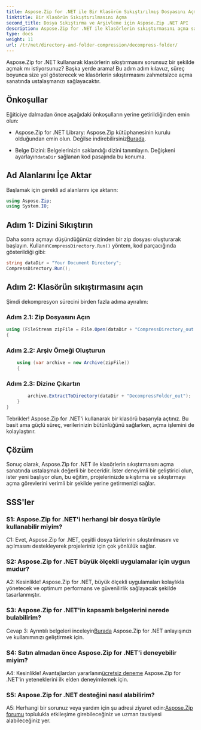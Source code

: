 ```yaml
---
title: Aspose.Zip for .NET ile Bir Klasörün Sıkıştırılmış Dosyasını Açma
linktitle: Bir Klasörün Sıkıştırılmasını Açma
second_title: Dosya Sıkıştırma ve Arşivleme için Aspose.Zip .NET API
description: Aspose.Zip for .NET ile klasörlerin sıkıştırmasını açma sanatında ustalaşın. Projelerinizdeki sıkıştırma görevlerini zahmetsizce gerçekleştirin.
type: docs
weight: 11
url: /tr/net/directory-and-folder-compression/decompress-folder/
---
```

Aspose.Zip for .NET kullanarak klasörlerin sıkıştırmasını sorunsuz bir şekilde açmak mı istiyorsunuz? Başka yerde arama! Bu adım adım kılavuz, süreç boyunca size yol gösterecek ve klasörlerin sıkıştırmasını zahmetsizce açma sanatında ustalaşmanızı sağlayacaktır.

## Önkoşullar

Eğiticiye dalmadan önce aşağıdaki önkoşulların yerine getirildiğinden emin olun:

-  Aspose.Zip for .NET Library: Aspose.Zip kütüphanesinin kurulu olduğundan emin olun. Değilse indirebilirsiniz[Burada](https://releases.aspose.com/zip/net/).

-  Belge Dizini: Belgelerinizin saklandığı dizini tanımlayın. Değişkeni ayarlayın`dataDir` sağlanan kod pasajında bu konuma.

## Ad Alanlarını İçe Aktar

Başlamak için gerekli ad alanlarını içe aktarın:

```csharp
using Aspose.Zip;
using System.IO;
```

## Adım 1: Dizini Sıkıştırın

 Daha sonra açmayı düşündüğünüz dizinden bir zip dosyası oluşturarak başlayın. Kullanın`CompressDirectory.Run()` yöntem, kod parçacığında gösterildiği gibi:

```csharp
string dataDir = "Your Document Directory";
CompressDirectory.Run();
```

## Adım 2: Klasörün sıkıştırmasını açın

Şimdi dekompresyon sürecini birden fazla adıma ayıralım:

### Adım 2.1: Zip Dosyasını Açın

```csharp
using (FileStream zipFile = File.Open(dataDir + "CompressDirectory_out.zip", FileMode.Open))
{
```

### Adım 2.2: Arşiv Örneği Oluşturun

```csharp
	using (var archive = new Archive(zipFile))
	{
```

### Adım 2.3: Dizine Çıkartın

```csharp
		archive.ExtractToDirectory(dataDir + "DecompressFolder_out");
	}
}
```

Tebrikler! Aspose.Zip for .NET'i kullanarak bir klasörü başarıyla açtınız. Bu basit ama güçlü süreç, verilerinizin bütünlüğünü sağlarken, açma işlemini de kolaylaştırır.

## Çözüm

Sonuç olarak, Aspose.Zip for .NET ile klasörlerin sıkıştırmasını açma sanatında ustalaşmak değerli bir beceridir. İster deneyimli bir geliştirici olun, ister yeni başlıyor olun, bu eğitim, projelerinizde sıkıştırma ve sıkıştırmayı açma görevlerini verimli bir şekilde yerine getirmenizi sağlar.

## SSS'ler

### S1: Aspose.Zip for .NET'i herhangi bir dosya türüyle kullanabilir miyim?

C1: Evet, Aspose.Zip for .NET, çeşitli dosya türlerinin sıkıştırılmasını ve açılmasını destekleyerek projeleriniz için çok yönlülük sağlar.

### S2: Aspose.Zip for .NET büyük ölçekli uygulamalar için uygun mudur?

A2: Kesinlikle! Aspose.Zip for .NET, büyük ölçekli uygulamaları kolaylıkla yönetecek ve optimum performans ve güvenilirlik sağlayacak şekilde tasarlanmıştır.

### S3: Aspose.Zip for .NET'in kapsamlı belgelerini nerede bulabilirim?

 Cevap 3: Ayrıntılı belgeleri inceleyin[Burada](https://reference.aspose.com/zip/net/) Aspose.Zip for .NET anlayışınızı ve kullanımınızı geliştirmek için.

### S4: Satın almadan önce Aspose.Zip for .NET'i deneyebilir miyim?

 A4: Kesinlikle! Avantajlardan yararlanın[ücretsiz deneme](https://releases.aspose.com/) Aspose.Zip for .NET'in yeteneklerini ilk elden deneyimlemek için.

### S5: Aspose.Zip for .NET desteğini nasıl alabilirim?

 A5: Herhangi bir sorunuz veya yardım için şu adresi ziyaret edin:[Aspose.Zip forumu](https://forum.aspose.com/c/zip/37) toplulukla etkileşime girebileceğiniz ve uzman tavsiyesi alabileceğiniz yer.